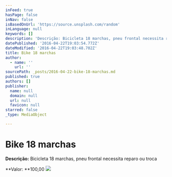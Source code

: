 ```yaml
---
inFeed: true
hasPage: false
inNav: false
isBasedOnUrl: 'https://source.unsplash.com/random'
inLanguage: null
keywords: []
description: 'Descrição: Bicicleta 18 marchas, pneu frontal necessita reparo ou troca'
datePublished: '2016-04-22T19:03:54.772Z'
dateModified: '2016-04-22T19:03:48.702Z'
title: Bike 18 marchas
author:
  - name: ''
    url: ''
sourcePath: _posts/2016-04-22-bike-18-marchas.md
published: true
authors: []
publisher:
  name: null
  domain: null
  url: null
  favicon: null
starred: false
_type: MediaObject

---
```

# Bike 18 marchas

**Descrição:** Bicicleta 18 marchas, pneu frontal necessita reparo ou troca

**Valor: **100,00
![](https://the-grid-user-content.s3-us-west-2.amazonaws.com/c018108f-5728-4c66-b733-83afa2af5402.jpg)